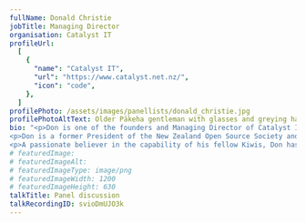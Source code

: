```yaml
---
fullName: Donald Christie
jobTitle: Managing Director
organisation: Catalyst IT
profileUrl:
  [
    {
      "name": "Catalyst IT",
      "url": "https://www.catalyst.net.nz/",
      "icon": "code",
    },
  ]
profilePhoto: /assets/images/panellists/donald_christie.jpg
profilePhotoAltText: Older Pākeha gentleman with glasses and greying hair
bio: "<p>Don is one of the founders and Managing Director of Catalyst IT, an New Zealand owned open source software company, headquartered in Wellington. Catalyst has existed for 25 years and now has 100s of staff and a number of subsidiaries across the globe.</p>
<p>Don is a former President of the New Zealand Open Source Society and was on the Council of Internet New Zealand for two years. He recently resigned as co-chair of the Kiwi tech organisation, NZRise, after 12 years in that role.</p>
<p>A passionate believer in the capability of his fellow Kiwis, Don has long supported and advocated for the digital sector of Aotearoa. Building national and local infrastructure, capability and cyber resilience is at the heart of Catalyst's vision and enabled by the company's strong support for and use of open source software.</p>"
# featuredImage:
# featuredImageAlt:
# featuredImageType: image/png
# featuredImageWidth: 1200
# featuredImageHeight: 630
talkTitle: Panel discussion
talkRecordingID: svioDmUJO3k
---
```

